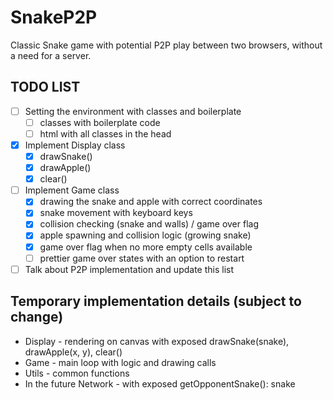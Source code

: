 # SnakeP2P

Classic Snake game with potential P2P play between two browsers, without a need for a server.

## TODO LIST

- [ ] Setting the environment with classes and boilerplate
  - [ ] classes with boilerplate code
  - [ ] html with all classes in the head

- [x] Implement Display class
  - [x] drawSnake() 
  - [x] drawApple()
  - [x] clear()

- [ ] Implement Game class
  - [X] drawing the snake and apple with correct coordinates
  - [X] snake movement with keyboard keys
  - [X] collision checking (snake and walls) / game over flag
  - [X] apple spawning and collision logic (growing snake) 
  - [X] game over flag when no more empty cells available
  - [ ] prettier game over states with an option to restart

- [ ] Talk about P2P implementation and update this list

## Temporary implementation details (subject to change)
- Display - rendering on canvas with exposed drawSnake(snake), drawApple(x, y), clear()
- Game - main loop with logic and drawing calls
- Utils - common functions
- In the future Network - with exposed getOpponentSnake(): snake
